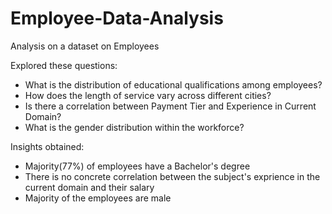 # Employee-Data-Analysis
Analysis on a dataset on Employees

Explored these questions:
- What is the distribution of educational qualifications among employees?
- How does the length of service vary across different cities?
- Is there a correlation between Payment Tier and Experience in Current Domain?
- What is the gender distribution within the workforce?

Insights obtained:
- Majority(77%) of employees have a Bachelor's degree
- There is no concrete correlation between the subject's exprience in the current domain and their salary
- Majority of the employees are male


